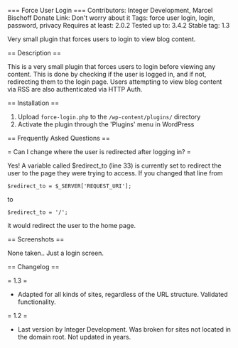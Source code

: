 === Force User Login ===
Contributors: Integer Development, Marcel Bischoff
Donate Link: Don't worry about it
Tags: force user login, login, password, privacy
Requires at least: 2.0.2
Tested up to: 3.4.2
Stable tag: 1.3

Very small plugin that forces users to login to view blog content.

== Description ==

This is a very small plugin that forces users to login before viewing any content. This is done by checking if the user is logged in, and if not, redirecting them to the login page. Users attempting to view blog content via RSS are also authenticated via HTTP Auth. 

== Installation ==

1. Upload `force-login.php` to the `/wp-content/plugins/` directory
2. Activate the plugin through the 'Plugins' menu in WordPress

== Frequently Asked Questions ==

= Can I change where the user is redirected after logging in? =

Yes! A variable called $redirect_to (line 33) is currently set to redirect the user to the page they were trying to access. If you changed that line from

`$redirect_to = $_SERVER['REQUEST_URI'];`

to

`$redirect_to = '/';`

it would redirect the user to the home page.

== Screenshots ==

None taken.. Just a login screen.

== Changelog ==

= 1.3 =
* Adapted for all kinds of sites, regardless of the URL structure. Validated functionality.

= 1.2 =
* Last version by Integer Development. Was broken for sites not located in the domain root. Not updated in years.